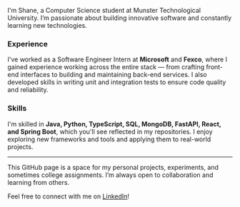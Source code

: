 I'm Shane, a Computer Science student at Munster Technological University. I’m passionate about building innovative software and constantly learning new technologies.

### Experience

I've worked as a Software Engineer Intern at **Microsoft** and **Fexco**, where I gained experience working across the entire stack — from crafting front-end interfaces to building and maintaining back-end services. I also developed skills in writing unit and integration tests to ensure code quality and reliability.

### Skills

I'm skilled in **Java, Python, TypeScript, SQL, MongoDB, FastAPI, React, and Spring Boot**, which you'll see reflected in my repositories. I enjoy exploring new frameworks and tools and applying them to real-world projects.

---
This GitHub page is a space for my personal projects, experiments, and sometimes college assignments. I’m always open to collaboration and learning from others.

Feel free to connect with me on [LinkedIn](https://www.linkedin.com/in/shane-howe-ire)!
